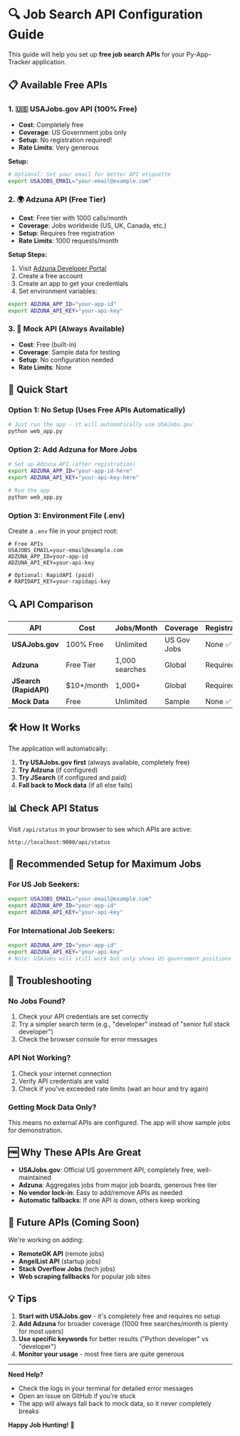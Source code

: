 # 🔍 Job Search API Configuration Guide

This guide will help you set up **free job search APIs** for your Py-App-Tracker application.

## 📋 Available Free APIs

### 1. 🇺🇸 USAJobs.gov API (100% Free)
- **Cost**: Completely free
- **Coverage**: US Government jobs only
- **Setup**: No registration required!
- **Rate Limits**: Very generous

**Setup:**
```bash
# Optional: Set your email for better API etiquette
export USAJOBS_EMAIL="your-email@example.com"
```

### 2. 🌍 Adzuna API (Free Tier)
- **Cost**: Free tier with 1000 calls/month
- **Coverage**: Jobs worldwide (US, UK, Canada, etc.)
- **Setup**: Requires free registration
- **Rate Limits**: 1000 requests/month

**Setup Steps:**
1. Visit [Adzuna Developer Portal](https://developer.adzuna.com/)
2. Create a free account
3. Create an app to get your credentials
4. Set environment variables:

```bash
export ADZUNA_APP_ID="your-app-id"
export ADZUNA_API_KEY="your-api-key"
```

### 3. 🔧 Mock API (Always Available)
- **Cost**: Free (built-in)
- **Coverage**: Sample data for testing
- **Setup**: No configuration needed
- **Rate Limits**: None

## 🚀 Quick Start

### Option 1: No Setup (Uses Free APIs Automatically)
```bash
# Just run the app - it will automatically use USAJobs.gov
python web_app.py
```

### Option 2: Add Adzuna for More Jobs
```bash
# Set up Adzuna API (after registration)
export ADZUNA_APP_ID="your-app-id-here"
export ADZUNA_API_KEY="your-api-key-here"

# Run the app
python web_app.py
```

### Option 3: Environment File (.env)
Create a `.env` file in your project root:

```env
# Free APIs
USAJOBS_EMAIL=your-email@example.com
ADZUNA_APP_ID=your-app-id
ADZUNA_API_KEY=your-api-key

# Optional: RapidAPI (paid) 
# RAPIDAPI_KEY=your-rapidapi-key
```

## 🔍 API Comparison

| API | Cost | Jobs/Month | Coverage | Registration |
|-----|------|------------|----------|-------------|
| **USAJobs.gov** | 100% Free | Unlimited | US Gov Jobs | None ✅ |
| **Adzuna** | Free Tier | 1,000 searches | Global | Required |
| **JSearch (RapidAPI)** | $10+/month | 1,000+ | Global | Required |
| **Mock Data** | Free | Unlimited | Sample | None ✅ |

## 🛠️ How It Works

The application will automatically:

1. **Try USAJobs.gov first** (always available, completely free)
2. **Try Adzuna** (if configured)
3. **Try JSearch** (if configured and paid)
4. **Fall back to Mock data** (if all else fails)

## 📊 Check API Status

Visit `/api/status` in your browser to see which APIs are active:
```
http://localhost:9000/api/status
```

## 🎯 Recommended Setup for Maximum Jobs

### For US Job Seekers:
```bash
export USAJOBS_EMAIL="your-email@example.com"
export ADZUNA_APP_ID="your-app-id"
export ADZUNA_API_KEY="your-api-key"
```

### For International Job Seekers:
```bash
export ADZUNA_APP_ID="your-app-id"  
export ADZUNA_API_KEY="your-api-key"
# Note: USAJobs will still work but only shows US government positions
```

## 🔧 Troubleshooting

### No Jobs Found?
1. Check your API credentials are set correctly
2. Try a simpler search term (e.g., "developer" instead of "senior full stack developer")
3. Check the browser console for error messages

### API Not Working?
1. Check your internet connection
2. Verify API credentials are valid
3. Check if you've exceeded rate limits (wait an hour and try again)

### Getting Mock Data Only?
This means no external APIs are configured. The app will show sample jobs for demonstration.

## 🆓 Why These APIs Are Great

- **USAJobs.gov**: Official US government API, completely free, well-maintained
- **Adzuna**: Aggregates jobs from major job boards, generous free tier
- **No vendor lock-in**: Easy to add/remove APIs as needed
- **Automatic fallbacks**: If one API is down, others keep working

## 🔮 Future APIs (Coming Soon)

We're working on adding:
- **RemoteOK API** (remote jobs)
- **AngelList API** (startup jobs)  
- **Stack Overflow Jobs** (tech jobs)
- **Web scraping fallbacks** for popular job sites

## 💡 Tips

1. **Start with USAJobs.gov** - it's completely free and requires no setup
2. **Add Adzuna** for broader coverage (1000 free searches/month is plenty for most users)
3. **Use specific keywords** for better results ("Python developer" vs "developer")
4. **Monitor your usage** - most free tiers are quite generous

---

**Need Help?** 
- Check the logs in your terminal for detailed error messages
- Open an issue on GitHub if you're stuck
- The app will always fall back to mock data, so it never completely breaks

**Happy Job Hunting!** 🎯
